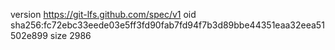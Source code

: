 version https://git-lfs.github.com/spec/v1
oid sha256:fc72ebc33eede03e5ff3fd90fab7fd94f7b3d89bbe44351eaa32eea51502e899
size 2986
